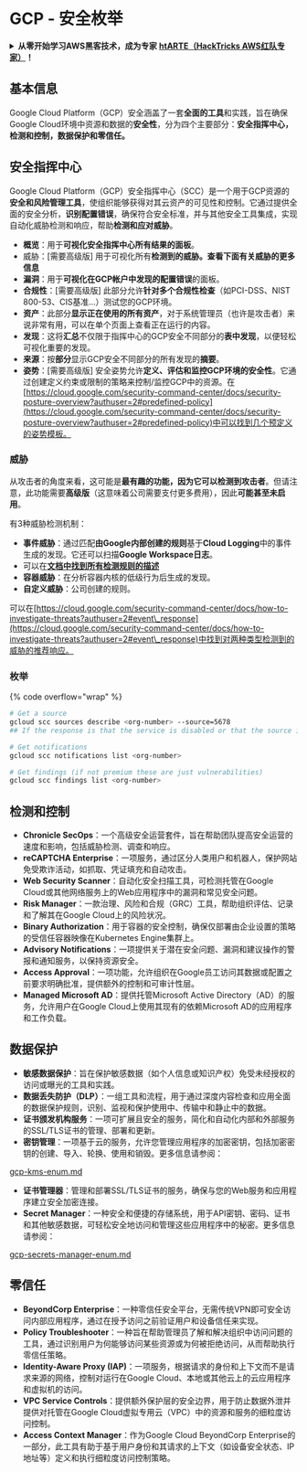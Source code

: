 # GCP - 安全枚举

<details>

<summary><strong>从零开始学习AWS黑客技术，成为专家</strong> <a href="https://training.hacktricks.xyz/courses/arte"><strong>htARTE（HackTricks AWS红队专家）</strong></a><strong>！</strong></summary>

支持HackTricks的其他方式：

* 如果您想看到您的**公司在HackTricks中做广告**或**下载PDF格式的HackTricks**，请查看[**订阅计划**](https://github.com/sponsors/carlospolop)!
* 获取[**官方PEASS & HackTricks周边产品**](https://peass.creator-spring.com)
* 探索[**PEASS家族**](https://opensea.io/collection/the-peass-family)，我们的独家[NFT收藏品](https://opensea.io/collection/the-peass-family)
* **加入** 💬 [**Discord群**](https://discord.gg/hRep4RUj7f) 或 [**电报群**](https://t.me/peass) 或在**Twitter**上关注我们 🐦 [**@hacktricks\_live**](https://twitter.com/hacktricks\_live)**。**
* 通过向[**HackTricks**](https://github.com/carlospolop/hacktricks)和[**HackTricks Cloud**](https://github.com/carlospolop/hacktricks-cloud) github仓库提交PR来分享您的黑客技巧。

</details>

## 基本信息

Google Cloud Platform（GCP）安全涵盖了一套**全面的工具**和实践，旨在确保Google Cloud环境中资源和数据的**安全性**，分为四个主要部分：**安全指挥中心，检测和控制，数据保护和零信任。**

## **安全指挥中心**

Google Cloud Platform（GCP）安全指挥中心（SCC）是一个用于GCP资源的**安全和风险管理工具**，使组织能够获得对其云资产的可见性和控制。它通过提供全面的安全分析，**识别配置错误**，确保符合安全标准，并与其他安全工具集成，实现自动化威胁检测和响应，帮助**检测和应对威胁**。

* **概览**：用于**可视化安全指挥中心所有结果的面板**。
* 威胁：\[需要高级版] 用于可视化所有**检测到的威胁。查看下面有关威胁的更多信息**
* **漏洞**：用于**可视化在GCP帐户中发现的配置错误**的面板。
* **合规性**：\[需要高级版] 此部分允许**针对多个合规性检查**（如PCI-DSS、NIST 800-53、CIS基准...）测试您的GCP环境。
* **资产**：此部分**显示正在使用的所有资产**，对于系统管理员（也许是攻击者）来说非常有用，可以在单个页面上查看正在运行的内容。
* **发现**：这将**汇总**不仅限于指挥中心的GCP安全不同部分的**表中发现**，以便轻松可视化重要的发现。
* **来源**：按**部分**显示GCP安全不同部分的所有发现的**摘要**。
* **姿势**：\[需要高级版] 安全姿势允许**定义、评估和监控GCP环境的安全性**。它通过创建定义约束或限制的策略来控制/监控GCP中的资源。在[https://cloud.google.com/security-command-center/docs/security-posture-overview?authuser=2#predefined-policy](https://cloud.google.com/security-command-center/docs/security-posture-overview?authuser=2#predefined-policy)中可以找到几个预定义的姿势模板。

### **威胁**

从攻击者的角度来看，这可能是**最有趣的功能，因为它可以检测到攻击者**。但请注意，此功能需要**高级版**（这意味着公司需要支付更多费用），因此**可能甚至未启用**。&#x20;

有3种威胁检测机制：

* **事件威胁**：通过匹配**由Google内部创建的规则**基于**Cloud Logging**中的事件生成的发现。它还可以扫描**Google Workspace日志**。
* 可以在[**文档中找到所有检测规则的描述**](https://cloud.google.com/security-command-center/docs/concepts-event-threat-detection-overview?authuser=2#how\_works)
* **容器威胁**：在分析容器内核的低级行为后生成的发现。
* **自定义威胁**：公司创建的规则。

可以在[https://cloud.google.com/security-command-center/docs/how-to-investigate-threats?authuser=2#event\_response](https://cloud.google.com/security-command-center/docs/how-to-investigate-threats?authuser=2#event\_response)中找到对两种类型检测到的威胁的推荐响应。

### 枚举

{% code overflow="wrap" %}
```bash
# Get a source
gcloud scc sources describe <org-number> --source=5678
## If the response is that the service is disabled or that the source is not found, then, it isn't enabled

# Get notifications
gcloud scc notifications list <org-number>

# Get findings (if not premium these are just vulnerabilities)
gcloud scc findings list <org-number>
```
## 检测和控制

* **Chronicle SecOps**：一个高级安全运营套件，旨在帮助团队提高安全运营的速度和影响，包括威胁检测、调查和响应。
* **reCAPTCHA Enterprise**：一项服务，通过区分人类用户和机器人，保护网站免受欺诈活动，如抓取、凭证填充和自动攻击。
* **Web Security Scanner**：自动化安全扫描工具，可检测托管在Google Cloud或其他网络服务上的Web应用程序中的漏洞和常见安全问题。
* **Risk Manager**：一款治理、风险和合规（GRC）工具，帮助组织评估、记录和了解其在Google Cloud上的风险状况。
* **Binary Authorization**：用于容器的安全控制，确保仅部署由企业设置的策略的受信任容器映像在Kubernetes Engine集群上。
* **Advisory Notifications**：一项提供关于潜在安全问题、漏洞和建议操作的警报和通知服务，以保持资源安全。
* **Access Approval**：一项功能，允许组织在Google员工访问其数据或配置之前要求明确批准，提供额外的控制和可审计性层。
* **Managed Microsoft AD**：提供托管Microsoft Active Directory（AD）的服务，允许用户在Google Cloud上使用其现有的依赖Microsoft AD的应用程序和工作负载。

## 数据保护

* **敏感数据保护**：旨在保护敏感数据（如个人信息或知识产权）免受未经授权的访问或曝光的工具和实践。
* **数据丢失防护（DLP）**：一组工具和流程，用于通过深度内容检查和应用全面的数据保护规则，识别、监视和保护使用中、传输中和静止中的数据。
* **证书颁发机构服务**：一项可扩展且安全的服务，简化和自动化内部和外部服务的SSL/TLS证书的管理、部署和更新。
* **密钥管理**：一项基于云的服务，允许您管理应用程序的加密密钥，包括加密密钥的创建、导入、轮换、使用和销毁。更多信息请参阅：

[gcp-kms-enum.md](gcp-kms-enum.md)

* **证书管理器**：管理和部署SSL/TLS证书的服务，确保与您的Web服务和应用程序建立安全加密连接。
* **Secret Manager**：一种安全和便捷的存储系统，用于API密钥、密码、证书和其他敏感数据，可轻松安全地访问和管理这些应用程序中的秘密。更多信息请参阅：

[gcp-secrets-manager-enum.md](gcp-secrets-manager-enum.md)

## 零信任

* **BeyondCorp Enterprise**：一种零信任安全平台，无需传统VPN即可安全访问内部应用程序，通过在授予访问之前验证用户和设备信任来实现。
* **Policy Troubleshooter**：一种旨在帮助管理员了解和解决组织中访问问题的工具，通过识别用户为何能够访问某些资源或为何被拒绝访问，从而帮助执行零信任策略。
* **Identity-Aware Proxy (IAP)**：一项服务，根据请求的身份和上下文而不是请求来源的网络，控制对运行在Google Cloud、本地或其他云上的云应用程序和虚拟机的访问。
* **VPC Service Controls**：提供额外保护层的安全边界，用于防止数据外泄并提供对托管在Google Cloud虚拟专用云（VPC）中的资源和服务的细粒度访问控制。
* **Access Context Manager**：作为Google Cloud BeyondCorp Enterprise的一部分，此工具有助于基于用户身份和其请求的上下文（如设备安全状态、IP地址等）定义和执行细粒度访问控制策略。
